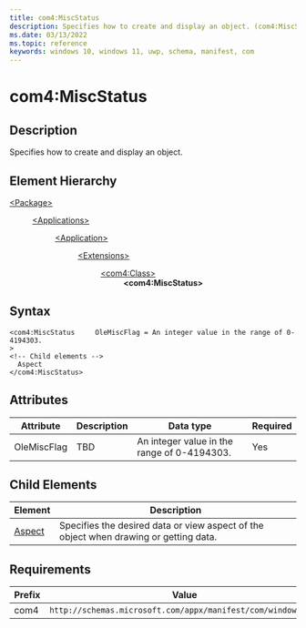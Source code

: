 ```yaml
---
title: com4:MiscStatus
description: Specifies how to create and display an object. (com4:MiscStatus)
ms.date: 03/13/2022
ms.topic: reference
keywords: windows 10, windows 11, uwp, schema, manifest, com
---
```


# com4:MiscStatus



## Description
Specifies how to create and display an object.



## Element Hierarchy
<dl><dt><a href = "element-package.md">&lt;Package&gt;</a></dt>
<dd>
<dl><dt><a href = "element-applications.md">&lt;Applications&gt;</a></dt>
<dd>
<dl><dt><a href = "element-application.md">&lt;Application&gt;</a></dt>
<dd>
<dl><dt><a href = "element-1-extensions.md">&lt;Extensions&gt;</a></dt>
<dd>
<dl><dt><a href = "element-com4-class.md">&lt;com4:Class&gt;</a></dt>
<dd>
<b>&lt;com4:MiscStatus&gt;</b>
</dd>
</dl>
</dd>
</dl>
</dd>
</dl>
</dd>
</dl>
</dd>
</dl>

## Syntax
```syntax
<com4:MiscStatus     OleMiscFlag = An integer value in the range of 0-4194303.
>
<!-- Child elements -->
  Aspect
</com4:MiscStatus>
```


## Attributes

| Attribute | Description | Data type | Required |
| -----------| -------------| -----------| ----------|
| OleMiscFlag | TBD | An integer value in the range of 0-4194303.| Yes |


## Child Elements

| Element | Description |
| -----------| -------------|
| [Aspect](element-com4-aspect.md) | Specifies the desired data or view aspect of the object when drawing or getting data. |

## Requirements
| Prefix | Value |
| ---------------| -------------------------------------------------------------|
| com4 | `http://schemas.microsoft.com/appx/manifest/com/windows10/4` |
